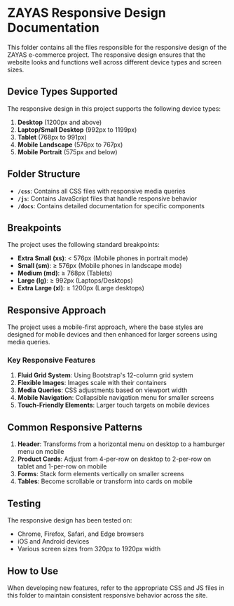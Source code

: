# ZAYAS Responsive Design Documentation

This folder contains all the files responsible for the responsive design of the ZAYAS e-commerce project. The responsive design ensures that the website looks and functions well across different device types and screen sizes.

## Device Types Supported

The responsive design in this project supports the following device types:

1. **Desktop** (1200px and above)
2. **Laptop/Small Desktop** (992px to 1199px)
3. **Tablet** (768px to 991px)
4. **Mobile Landscape** (576px to 767px)
5. **Mobile Portrait** (575px and below)

## Folder Structure

- **`/css`**: Contains all CSS files with responsive media queries
- **`/js`**: Contains JavaScript files that handle responsive behavior
- **`/docs`**: Contains detailed documentation for specific components

## Breakpoints

The project uses the following standard breakpoints:

- **Extra Small (xs)**: < 576px (Mobile phones in portrait mode)
- **Small (sm)**: ≥ 576px (Mobile phones in landscape mode)
- **Medium (md)**: ≥ 768px (Tablets)
- **Large (lg)**: ≥ 992px (Laptops/Desktops)
- **Extra Large (xl)**: ≥ 1200px (Large desktops)

## Responsive Approach

The project uses a mobile-first approach, where the base styles are designed for mobile devices and then enhanced for larger screens using media queries.

### Key Responsive Features

1. **Fluid Grid System**: Using Bootstrap's 12-column grid system
2. **Flexible Images**: Images scale with their containers
3. **Media Queries**: CSS adjustments based on viewport width
4. **Mobile Navigation**: Collapsible navigation menu for smaller screens
5. **Touch-Friendly Elements**: Larger touch targets on mobile devices

## Common Responsive Patterns

1. **Header**: Transforms from a horizontal menu on desktop to a hamburger menu on mobile
2. **Product Cards**: Adjust from 4-per-row on desktop to 2-per-row on tablet and 1-per-row on mobile
3. **Forms**: Stack form elements vertically on smaller screens
4. **Tables**: Become scrollable or transform into cards on mobile

## Testing

The responsive design has been tested on:
- Chrome, Firefox, Safari, and Edge browsers
- iOS and Android devices
- Various screen sizes from 320px to 1920px width

## How to Use

When developing new features, refer to the appropriate CSS and JS files in this folder to maintain consistent responsive behavior across the site.
